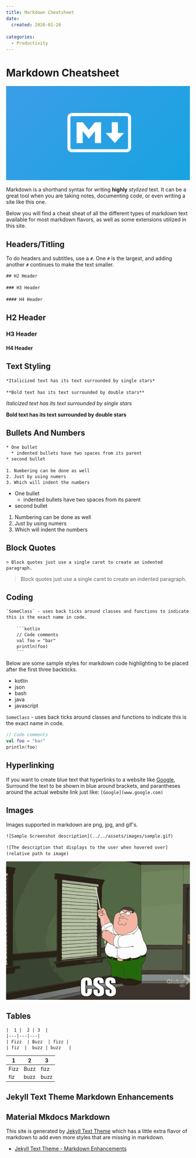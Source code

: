 ```yaml
---
title: Markdown Cheatsheet
date:
  created: 2020-01-20

categories:
  - Productivity
---
```


# Markdown Cheatsheet

![](../../assets/images/markdown-guide.jpg)

Markdown is a shorthand syntax for writing **highly** *stylized* text. It can be a great tool when you are taking notes, documenting code, or even writing a site like this one. 

Below you will find a cheat sheat of all the different types of markdown text available for most markdown flavors, as well as some extensions utilized in this site. 

<!-- more -->

## Headers/Titling
To do headers and subtitles, use a `#`. One `#` is the largest, and adding another `#` continues to make the text smaller. 
```
## H2 Header 

### H3 Header 

#### H4 Header 

```

## H2 Header 

### H3 Header 

#### H4 Header 


## Text Styling 

```
*Italicized text has its text surrounded by single stars*

**Bold text has its text surrounded by double stars**
```

*Italicized text has its text surrounded by single stars*

**Bold text has its text surrounded by double stars**


## Bullets And Numbers 

```
* One bullet
  * indented bullets have two spaces from its parent
* second bullet

1. Numbering can be done as well
2. Just by using numers 
3. Which will indent the numbers 
``` 

* One bullet
  * indented bullets have two spaces from its parent
* second bullet


1. Numbering can be done as well
2. Just by using numers 
3. Which will indent the numbers 

## Block Quotes 

```
> Block quotes just use a single caret to create an indented paragraph. 
```

> Block quotes just use a single caret to create an indented paragraph. 

## Coding 

```
`SomeClass` - uses back ticks around classes and functions to indicate this is the exact name in code. 

    ```kotlin 
    // Code comments
    val foo = "bar"
    println(foo)
    ```
```

Below are some sample styles for markdown code highlighting to be placed after the first three backticks. 

* kotlin
* json
* bash
* java 
* javascript 

`SomeClass` - uses back ticks around classes and functions to indicate this is the exact name in code. 

```kotlin 
// Code comments
val foo = "bar"
println(foo)
```

## Hyperlinking

If you want to create blue text that hyperlinks to a website like [Google](https://www.google.com), Surround the text to be shown in blue around brackets, and parantheses around the actual website link just like: `[Google](www.google.com)`

## Images 

Images supported in markdown are png, jpg, and gif's. 

```
![Sample Screenshot description](../../assets/images/sample.gif)
```

`![The description that displays to the user when hovered over](relative path to image)`

![Sample Screenshot description](../../assets/images/sample.gif)

## Tables

```
|  1 |  2 | 3  | 
|---|---|---|
| Fizz  | Buzz  | fizz | 
| fiz  |  buzz | buzz   |  
```

|  1 |  2 | 3  | 
|---|---|---|
| Fizz  | Buzz  | fizz | 
| fiz  |  buzz | buzz   |  

## Jekyll Text Theme Markdown Enhancements

## Material Mkdocs Markdown

This site is generated by [Jekyll Text Theme](https://tianqi.name/jekyll-TeXt-theme/) which has a little extra flavor of markdown to add even more styles that are missing in markdown. 

* [Jekyll Text Theme - Markdown Enhancements](https://tianqi.name/jekyll-TeXt-theme/docs/en/markdown-enhancements)